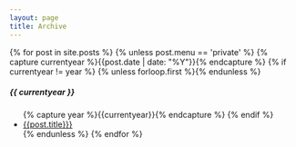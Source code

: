 ```yaml
---
layout: page
title: Archive
---
```

<div class="sidebar-archive">
    <div class="post">
        {% for post in site.posts %}
            {% unless post.menu == 'private' %}
            {% capture currentyear %}{{post.date | date: "%Y"}}{% endcapture %}
            {% if currentyear != year %}
                {% unless forloop.first %}{% endunless %}
                    <h5>{{ currentyear }}</h5>
                    <ul class="posts">
                    {% capture year %}{{currentyear}}{% endcapture %}
                {% endif %}
            <li><a href="{{post.url | prepend: site.baseurl | prepend: site.url}}">{{post.title}}}</a></li>
            {% endunless %}
        {% endfor %}